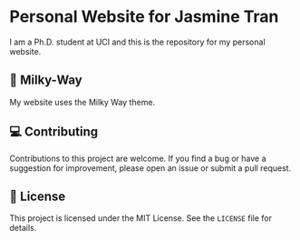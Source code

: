 # Personal Website for Jasmine Tran
I am a Ph.D. student at UCI and this is the repository for my personal website. 

## 🌌 Milky-Way
My website uses the Milky Way theme.

## 💻 Contributing
Contributions to this project are welcome. If you find a bug or have a suggestion for improvement, please open an issue or submit a pull request.

## 📃 License
This project is licensed under the MIT License. See the `LICENSE` file for details.
